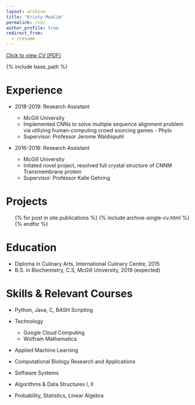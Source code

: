 ```yaml
---
layout: archive
title: "Kristy Mualim"
permalink: /cv/
author_profile: true
redirect_from:
  - /resume
---
```


[Click to view CV [PDF]](https://kmualim.github.io/files/cv.pdf)

{% include base_path %}

Experience
======
* 2018-2019: Research Assistant
  * McGill University
  * Implemented CNNs to solve multiple sequence alignment problem via utilizing human-computing crowd sourcing games - Phylo
  * Supervisor: Professor Jerome Waldispuhl

* 2016-2018: Research Assistant
  * McGill University
  * Initated novel project, resolved full crystal structure of CNNM Transmembrane protein
  * Supervisor: Professor Kalle Gehring

Projects
======
  <ul>{% for post in site.publications %}
    {% include archive-single-cv.html %}
  {% endfor %}</ul>

Education
======

* Diploma in Culinary Arts, International Culinary Centre, 2015 
* B.S. in Biochemistry, C.S, McGill University, 2019 (expected)


Skills & Relevant Courses
======
* Python, Java, C, BASH Scripting
* Technology
  * Google Cloud Computing
  * Wolfram Mathematica
  
* Applied Machine Learning 
* Computational Biology Research and Applications
* Software Systems
* Algorithms & Data Structures I, II
* Probability, Statistics, Linear Algebra



  
